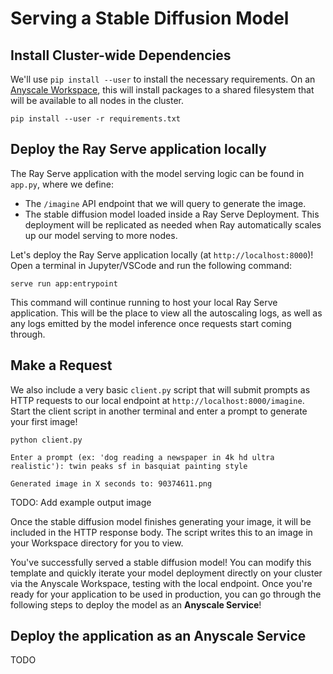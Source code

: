 # Serving a Stable Diffusion Model

## Install Cluster-wide Dependencies

We'll use `pip install --user` to install the necessary requirements.
On an [Anyscale Workspace](https://docs.anyscale.com/user-guide/develop-and-debug/workspaces),
this will install packages to a shared filesystem that will be available to all nodes in the cluster.

```
pip install --user -r requirements.txt
```

## Deploy the Ray Serve application locally

The Ray Serve application with the model serving logic can be found in `app.py`, where we define:
- The `/imagine` API endpoint that we will query to generate the image.
- The stable diffusion model loaded inside a Ray Serve Deployment.
  This deployment will be replicated as needed when Ray automatically scales up our model serving to more nodes.

Let's deploy the Ray Serve application locally (at `http://localhost:8000`)!
Open a terminal in Jupyter/VSCode and run the following command:

```
serve run app:entrypoint
```

This command will continue running to host your local Ray Serve application.
This will be the place to view all the autoscaling logs, as well as any logs emitted by
the model inference once requests start coming through.

## Make a Request

We also include a very basic `client.py` script that will submit prompts as HTTP requests to our local endpoint at `http://localhost:8000/imagine`.
Start the client script in another terminal and enter a prompt to generate your first image!

```
python client.py
```

```
Enter a prompt (ex: 'dog reading a newspaper in 4k hd ultra realistic'): twin peaks sf in basquiat painting style

Generated image in X seconds to: 90374611.png
```

TODO: Add example output image

Once the stable diffusion model finishes generating your image, it will be included in the HTTP response body.
The script writes this to an image in your Workspace directory for you to view.

You've successfully served a stable diffusion model!
You can modify this template and quickly iterate your model deployment directly on your cluster via the Anyscale Workspace,
testing with the local endpoint.
Once you're ready for your application to be used in production,
you can go through the following steps to deploy the model as an **Anyscale Service**!

## Deploy the application as an Anyscale Service

TODO


